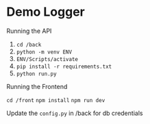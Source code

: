 # Demo Logger

Running the API

1. `cd /back`
2. `python -m venv ENV`
3. `ENV/Scripts/activate`
4. `pip install -r requirements.txt`
5. `python run.py`

Running the Frontend

`cd /front`
`npm install`
`npm run dev`


Update the `config.py` in /back for db credentials
